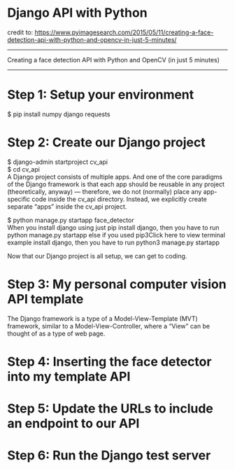 # Django API with Python    
credit to: https://www.pyimagesearch.com/2015/05/11/creating-a-face-detection-api-with-python-and-opencv-in-just-5-minutes/   

***  
Creating a face detection API with Python and OpenCV (in just 5 minutes)   
***   
 
# Step 1: Setup your environment    
$ pip install numpy django requests   

# Step 2: Create our Django project   
$ django-admin startproject cv_api    
$ cd cv_api     
A Django project consists of multiple apps. And one of the core paradigms of the Django framework is that each app should be reusable in any project (theoretically, anyway) — therefore, we do not (normally) place any app-specific code inside the cv_api  directory. Instead, we explicitly create separate “apps” inside the cv_api  project.    

$ python manage.py startapp face_detector     
When you install django using just pip install django, then you have to run python manage.py startapp else if you used pip3Click here to view terminal example install django, then you have to run python3 manage.py startapp      

Now that our Django project is all setup, we can get to coding.    

# Step 3: My personal computer vision API template   
The Django framework is a type of a Model-View-Template (MVT) framework, similar to a Model-View-Controller, where a “View” can be thought of as a type of web page.    

# Step 4: Inserting the face detector into my template API   

# Step 5: Update the URLs to include an endpoint to our API   

# Step 6: Run the Django test server   

